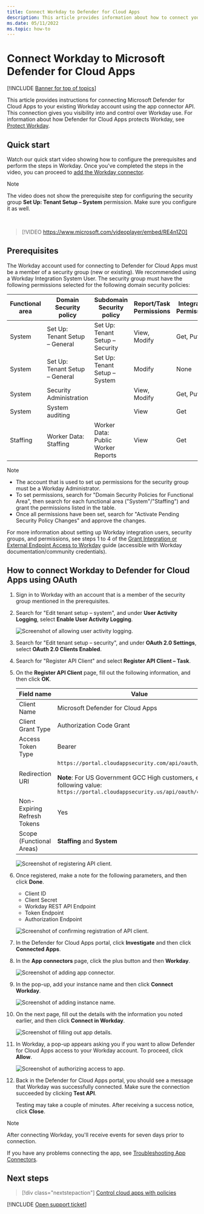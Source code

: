 ```yaml
---
title: Connect Workday to Defender for Cloud Apps
description: This article provides information about how to connect your Workday app to Defender for Cloud Apps using the API connector for visibility and control over use.
ms.date: 05/11/2022
ms.topic: how-to
---
```

# Connect Workday to Microsoft Defender for Cloud Apps

[!INCLUDE [Banner for top of topics](includes/banner.md)]

This article provides instructions for connecting Microsoft Defender for Cloud Apps to your existing Workday account using the app connector API. This connection gives you visibility into and control over Workday use. For information about how Defender for Cloud Apps protects Workday, see [Protect Workday](protect-workday.md).

## Quick start

Watch our quick start video showing how to configure the prerequisites and perform the steps in Workday. Once you've completed the steps in the video, you can proceed to [add the Workday connector](#add-connector).

> [!NOTE]
> The video does not show the prerequisite step for configuring the security group **Set Up: Tenant Setup –  System** permission. Make sure you configure it as well.

<br />

> [!VIDEO https://www.microsoft.com/videoplayer/embed/RE4n1ZO]

## Prerequisites

The Workday account used for connecting to Defender for Cloud Apps must be a member of a security group (new or existing). We recommended using a Workday Integration System User. The security group must have the following permissions selected for the following domain security policies:

| Functional area | Domain Security policy | Subdomain Security policy | Report/Task Permissions | Integration Permissions |
| --- | --- | --- | --- | --- |
| System | Set Up: Tenant Setup – General | Set Up: Tenant Setup –  Security | View, Modify | Get, Put |
| System | Set Up: Tenant Setup – General | Set Up: Tenant Setup –  System | Modify | None |
| System | Security Administration | | View, Modify | Get, Put |
| System | System auditing | | View | Get |
| Staffing | Worker Data: Staffing | Worker Data: Public Worker Reports | View | Get |

> [!NOTE]
>
> * The account that is used to set up permissions for the security group must be a Workday Administrator.
> * To set permissions, search for "Domain Security Policies for Functional Area", then search for each functional area ("System"/"Staffing") and grant the permissions listed in the table.
> * Once all permissions have been set, search for "Activate Pending Security Policy Changes" and approve the changes.

For more information about setting up Workday integration users, security groups, and permissions, see steps 1 to 4 of the [Grant Integration or External Endpoint Access to Workday](https://go.microsoft.com/fwlink/?linkid=2103212) guide (accessible with Workday documentation/community credentials).

## How to connect Workday to Defender for Cloud Apps using OAuth

1. Sign in to Workday with an account that is a member of the security group mentioned in the prerequisites.

1. Search for "Edit tenant setup – system", and under **User Activity Logging**, select **Enable User Activity Logging**.

    ![Screenshot of allowing user activity logging.](media/connect-workday-enable-logging.png)

1. Search for "Edit tenant setup – security", and under **OAuth 2.0 Settings**, select **OAuth 2.0 Clients Enabled**.

1. Search for "Register API Client" and select **Register API Client – Task**.

1. On the **Register API Client** page, fill out the following information, and then click **OK**.

    | Field name | Value |
    | ---- | ---- |
    | Client Name | Microsoft Defender for Cloud Apps |
    | Client Grant Type | Authorization Code Grant |
    | Access Token Type | Bearer |
    | Redirection URI | `https://portal.cloudappsecurity.com/api/oauth/connect`<br /><br />**Note**: For US Government GCC High customers, enter the following value: `https://portal.cloudappsecurity.us/api/oauth/connect` |
    | Non-Expiring Refresh Tokens | Yes |
    | Scope (Functional Areas) | **Staffing** and **System** |

    ![Screenshot of registering API client.](media/connect-workday-register-api-client.png)

1. Once registered, make a note for the following parameters, and then click **Done**.

    * Client ID
    * Client Secret
    * Workday REST API Endpoint
    * Token Endpoint
    * Authorization Endpoint

    ![Screenshot of confirming registration of API client.](media/connect-workday-register-api-client-confirm.png)

1. <a name="add-connector"></a>In the Defender for Cloud Apps portal, click **Investigate** and then click **Connected Apps**.

1. In the **App connectors** page, click the plus button and then **Workday**.

    ![Screenshot of adding app connector.](media/connect-workday-add-app.png)

1. In the pop-up, add your instance name and then click **Connect Workday**.

    ![Screenshot of adding instance name.](media/connect-workday-add-app-connect.png)

1. On the next page, fill out the details with the information you noted earlier, and then click **Connect in Workday**.

    ![Screenshot of filling out app details.](media/connect-workday-add-app-connect-details.png)

1. In Workday, a pop-up appears asking you if you want to allow Defender for Cloud Apps access to your Workday account. To proceed, click **Allow**.

    ![Screenshot of authorizing access to app.](media/connect-workday-add-app-allow.png)

1. Back in the Defender for Cloud Apps portal, you should see a message that Workday was successfully connected. Make sure the connection succeeded by clicking **Test API**.

    Testing may take a couple of minutes. After receiving a success notice, click **Close**.

> [!NOTE]
> After connecting Workday, you'll receive events for seven days prior to connection.

If you have any problems connecting the app, see [Troubleshooting App Connectors](troubleshooting-api-connectors-using-error-messages.md).

## Next steps

> [!div class="nextstepaction"]
> [Control cloud apps with policies](control-cloud-apps-with-policies.md)

[!INCLUDE [Open support ticket](includes/support.md)]
